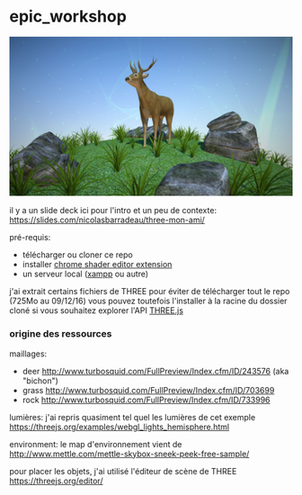 # epic_workshop

![result](intro/slides/cover.jpg)

il y a un slide deck ici pour l'intro et un peu de contexte: https://slides.com/nicolasbarradeau/three-mon-ami/ 

pré-requis:

* télécharger ou cloner ce repo
* installer [chrome shader editor extension](chrome.google.com/webstore/detail/shader-editor/ggeaidddejpbakgafapihjbgdlbbbpob)
* un serveur local ([xampp](https://www.apachefriends.org/fr/index.html) ou autre)

j'ai extrait certains fichiers de THREE pour éviter de télécharger tout le repo (725Mo au 09/12/16) 
vous pouvez toutefois l'installer à la racine du dossier cloné si vous souhaitez explorer l'API [THREE.js](https://github.com/mrdoob/three.js/) 

### origine des ressources

maillages:

* deer http://www.turbosquid.com/FullPreview/Index.cfm/ID/243576 (aka "bichon")
* grass http://www.turbosquid.com/FullPreview/Index.cfm/ID/703699
* rock http://www.turbosquid.com/FullPreview/Index.cfm/ID/733996

lumières:
j'ai repris quasiment tel quel les lumières de cet exemple
https://threejs.org/examples/webgl_lights_hemisphere.html

environment:
le map d'environnement vient de 
http://www.mettle.com/mettle-skybox-sneek-peek-free-sample/

pour placer les objets, j'ai utilisé l'éditeur de scène de THREE
https://threejs.org/editor/
